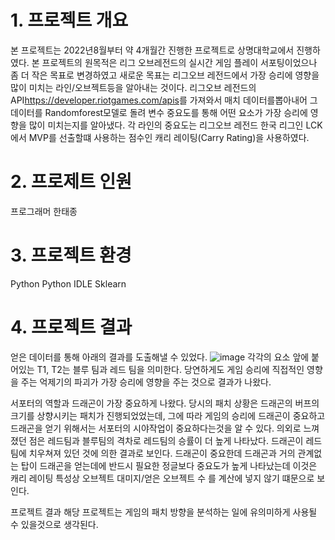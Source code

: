 # 1. 프로젝트 개요
본 프로젝트는 2022년8월부터 약 4개월간 진행한 프로젝트로 상명대학교에서 진행하였다.
본 프로젝트의 원목적은 리그 오브레전드의 실시간 게임 플레이 서포팅이었으나 좀 더 작은 목표로 변경하였고 새로운 목표는 리그오브 레전드에서 가장 승리에 영향을 많이 미치는 라인/오브젝트등을 알아내는 것이다.
리그오브 레전드의 API<https://developer.riotgames.com/apis>를 가져와서 매치 데이터를뽑아내어 그 데이터를 Randomforest모델로 돌려 변수 중요도를 통해 어떤 요소가 가장 승리에 영향을 많이 미치는지를 알아냈다.
각 라인의 중요도는 리그오브 레전드 한국 리그인  LCK에서 MVP를 선출할떄 사용하는 점수인 캐리 레이팅(Carry Rating)을 사용하였다.
# 2. 프로제트 인원
프로그래머 한태종
# 3. 프로젝트 환경
Python
Python IDLE
Sklearn
# 4. 프로젝트 결과
얻은 데이터를 통해 아래의 결과를 도출해낼 수 있었다.
![image](https://github.com/bababamba/projct/assets/86463743/c869f08e-28da-4798-b7f9-7412e15d5de0)
각각의 요소 앞에 붙어있는 T1, T2는 블루 팀과 레드 팀을 의미한다. 당연하게도 게임 승리에 직접적인 영향을 주는 억제기의 파괴가 가장 승리에 영향을 주는 것으로 결과가 나왔다.

서포터의 역할과 드래곤이 가장 중요하게 나왔다. 당시의 패치 상황은 드래곤의 버프의 크기를 상향시키는 패치가 진행되었었는데, 그에 따라 게임의 승리에 드래곤이 중요하고 드래곤을 얻기 위해서는 서포터의 시야작업이 중요하다는것을 알 수 있다. 의외로 느껴졌던 점은 레드팀과 블루팀의 격차로 레드팀의 승률이 더 높게 나타났다. 드래곤이 레드 팀에 치우쳐져 있던 것에 의한 결과로 보인다.
드래곤이 중요한데 드래곤과 거의 관계없는 탑이 드래곤을 얻는데에 반드시 필요한 정글보다 중요도가 높게 나타났는데 이것은 캐리 레이팅 특성상 오브젝트 대미지/얻은 오브젝트 수 를 계산에 넣지 않기 떄문으로 보인다.

프로젝트 결과 해당 프로젝트는 게임의 패치 방향을 분석하는 일에 유의미하게 사용될 수 있을것으로 생각된다.


